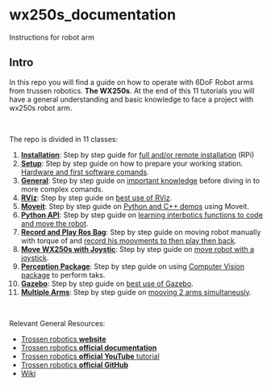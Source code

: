 # wx250s_documentation
Instructions for robot arm

## Intro

In this repo you will find a guide on how to operate with 6DoF Robot arms from trussen robotics. **The WX250s**. At the end of this 11 tutorials you will have a general understanding and basic knowledge to face a project with wx250s robot arm.

<br>

The repo is divided in 11 classes:

1. [<u>**Installation**</u>](1-Installation.md): Step by step guide for <u>full and/or remote installation</u> (RPi)
2. [<u>**Setup**</u>](2-SetUp.md): Step by step guide on how to prepare your working station. <u>Hardware and first software comands</u>.
3. [<u>**General**</u>](3-General.md): Step by step guide on <u>important knowledge</u> before diving in to more complex comands.
4. [<u>**RViz**</u>](4-RViz.md): Step by step guide on <u>best use of RViz</u>.
5. [<u>**Moveit**</u>](5-Moveit.md): Step by step guide on <u>Python and C++ demos</u> using Moveit.
6. [<u>**Python API**</u>](6-PythonAPI.md): Step by step guide on <u>learning interbotics functions to code and move the robot</u>.
7. [<u>**Record and Play Ros Bag**</u>](7-RecordPlayBag.md): Step by step guide on moving robot manually with torque of and <u>record his moovments to then play then back</u>.
8. [<u>**Move WX250s with Joystic**</u>](8-UseJoystick.md): Step by step guide on <u>move robot with a joystick</u>.
9. [<u>**Perception Package**</u>](9-PerceptionPackage): Step by step guide on using <u>Computer Vision package</u> to perform taks.
10. [<u>**Gazebo**</u>](10-Gazebo): Step by step guide on <u>best use of Gazebo</u>.
11. [<u>**Multiple Arms**</u>](11-MultipleArms): Step by step guide on <u>mooving 2 arms simultaneusly</u>.

<br>

Relevant General Resources:
- [Trossen robotics **website**](https://linktr.ee/interbotix)
- [Trossen robotics **official documentation**](https://docs.trossenrobotics.com/interbotix_xsarms_docs/)
- [Trossen robotics **official YouTube** tutorial](https://www.youtube.com/playlist?list=PL8X3t2QTE54sMTCF59t0pTFXgAmdf0Y9t)
- [Trossen robotics **official GitHub**](https://github.com/Interbotix/interbotix_ros_manipulators/tree/main/interbotix_ros_xsarms)
- [Wiki](http://wiki.ros.org/xseries_arms)